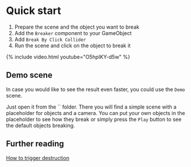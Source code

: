 <link rel="stylesheet" href="{{ '/assets/css/video.css' | prepend: site.baseurl }}">

# Quick start

1. Prepare the scene and the object you want to break
2. Add the `Breaker` component to your GameObject
3. Add `Break By Click Collider`
4. Run the scene and click on the object to break it

{% include video.html youtube="O5hpIKY-d5w" %}

## Demo scene

In case you would like to see the result even faster, you could use the `Demo` scene.

Just open it from the `` folder. There you will find a simple scene with a placeholder for objects and a camera.
You can put your own objects in the placeholder to see how they break or simply press the `Play` button to see the
default objects breaking.

## Further reading

[How to trigger destruction](triggering-destruction.md)